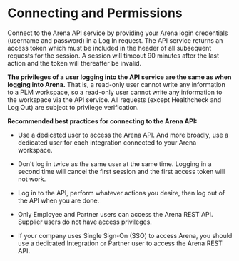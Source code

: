 # Connecting and Permissions
Connect to the Arena API service by providing your Arena login credentials \(username and password\) in a Log In request. The API service returns an access token which must be included in the header of all subsequent requests for the session. A session will timeout 90 minutes after the last action and the token will thereafter be invalid.<br>

**The privileges of a user logging into the API service are the same as when logging into Arena.** That is, a read-only user cannot write any information to a PLM workspace, so a read-only user cannot write any information to the workspace via the API service. All requests \(except Healthcheck and Log Out\) are subject to privilege verification.

**Recommended best practices for connecting to the Arena API:** 

* Use a dedicated user to access the Arena API. And more broadly, use a dedicated user for each  integration connected to your Arena workspace.

* Don’t log in twice as the same user at the same time. Logging in a second time will cancel the first session and the first access token will not work.

* Log in to the API, perform whatever actions you desire, then log out of the API when you are done.

* Only Employee and Partner users can access the Arena REST API. Supplier users do not have access privileges.

* If your company uses Single Sign-On (SSO) to access Arena, you should use a dedicated Integration or Partner user to access the Arena REST API.

